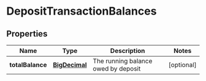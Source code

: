 
# DepositTransactionBalances

## Properties
Name | Type | Description | Notes
------------ | ------------- | ------------- | -------------
**totalBalance** | [**BigDecimal**](BigDecimal.md) | The running balance owed by deposit |  [optional]



